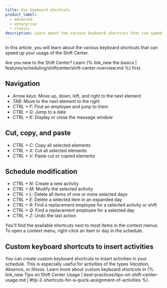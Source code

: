 ```yaml
---
title: Use keyboard shortcuts
product_label:
  - advanced
  - enterprise
  - classic
description: Learn about the various keyboard shortcuts that can speed up your usage of the Shift Center.
---
```


In this article, you will learn about the various keyboard shortcuts that can speed up your usage of the Shift Center.

Are you new to the Shift Center? Learn {% link_new the basics | features/scheduling/shiftcenter/shift-center-overview.md %} first.

## Navigation

- _Arrow keys_: Move up, down, left, and right to the next element
- _TAB_: Move to the next element to the right
- _CTRL + F_: Find an employee and jump to them
- _CTRL + G_: Jump to a date
- _CTRL + K_: Display or close the message window

## Cut, copy, and paste

- _CTRL + C_: Copy all selected elements
- _CTRL + X_: Cut all selected elements
- _CTRL + V_: Paste cut or copied elements

## Schedule modification

- _CTRL + N_: Create a new activity
- _CTRL + M_: Modify the selected activity
- _CTRL + L_: Delete all items of one or more selected days
- _CTRL + E_: Delete a selected item in an expanded day
- _CTRL + R_: Find a replacement employee for a selected activity or shift
- _CTRL + Q_: Find a replacement employee for a selected day
- _CTRL + Z_: Undo the last action

You'll find the available shortcuts next to most items in the context menus. To open a context menu, right-click an item or day in the schedule.

## Custom keyboard shortcuts to insert activities

You can create custom keyboard shortcuts to insert activities in your schedule. This is especially useful for activities of the types _Vacation_, _Absence_, or _Illness_. Learn more about custom keyboard shortcuts in {% link_new Tips on Shift Center Usage | best-practices/tips-on-shift-center-usage.md | #tip-2-shortcuts-for-a-quick-assignment-of-activities %}.
